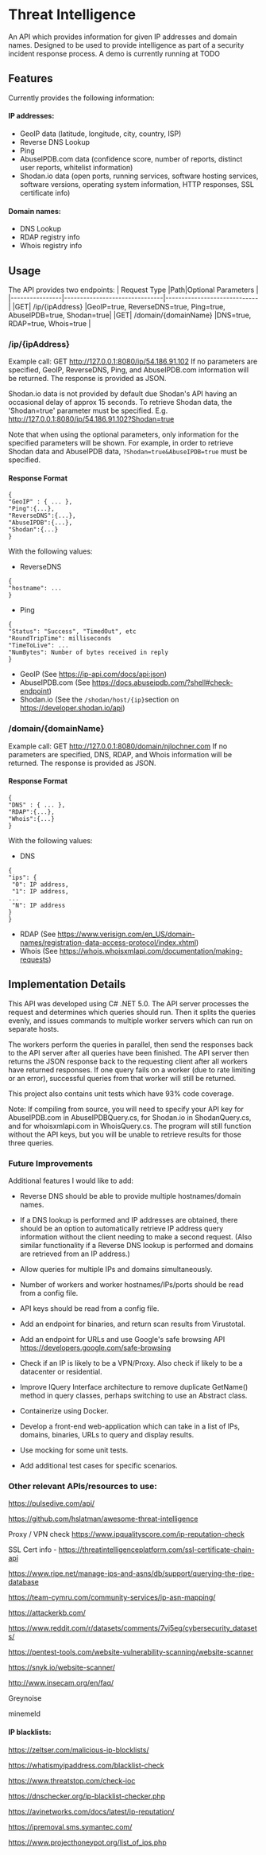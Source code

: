 # Threat Intelligence

An API which provides information for given IP addresses and domain names. Designed to be used to provide intelligence as part of a security incident response process. A demo is currently running at TODO

## Features

Currently provides the following information:
####  IP addresses:
- GeoIP data (latitude, longitude, city, country, ISP)
- Reverse DNS Lookup
- Ping
- AbuseIPDB.com data (confidence score, number of reports, distinct user reports, whitelist information)
- Shodan.io data (open ports, running services, software hosting services, software versions, operating system information, HTTP responses, SSL certificate info)

####  Domain names:
- DNS Lookup
- RDAP registry info
- Whois registry info

## Usage
The API provides two endpoints:
| Request Type               |Path|Optional Parameters |
|----------------|-------------------------------|-----------------------------|
|GET|    /ip/{ipAddress}     |GeoIP=true, ReverseDNS=true, Ping=true, AbuseIPDB=true, Shodan=true|
|GET|  /domain/{domainName}  |DNS=true, RDAP=true, Whois=true           |

###  /ip/{ipAddress}

Example call: GET http://127.0.0.1:8080/ip/54.186.91.102
If no parameters are specified, GeoIP, ReverseDNS, Ping, and AbuseIPDB.com information will be returned. The response is provided as JSON. 

Shodan.io data is not provided by default due Shodan's API having an occasional delay of approx 15 seconds. To retrieve Shodan data, the 'Shodan=true' parameter must be specified. E.g. http://127.0.0.1:8080/ip/54.186.91.102?Shodan=true 

Note that when using the optional parameters, only information for the specified parameters will be shown. For example, in order to retrieve Shodan data and AbuseIPDB data, `?Shodan=true&AbuseIPDB=true` must be specified.

#### Response Format

```
{
"GeoIP" : { ... },
"Ping":{...},
"ReverseDNS":{...},
"AbuseIPDB":{...},
"Shodan":{...}
}
```

With the following values:

- ReverseDNS
```
{
"hostname": ... 
}
```
- Ping
```
{
"Status": "Success", "TimedOut", etc
"RoundTripTime": milliseconds
"TimeToLive": ...
"NumBytes": Number of bytes received in reply
}
```
- GeoIP (See https://ip-api.com/docs/api:json)
-  AbuseIPDB.com (See https://docs.abuseipdb.com/?shell#check-endpoint)
- Shodan.io (See the `/shodan/host/{ip}`section on https://developer.shodan.io/api)

### /domain/{domainName}
Example call: GET http://127.0.0.1:8080/domain/njlochner.com
If no parameters are specified, DNS, RDAP, and Whois information will be returned. The response is provided as JSON. 

#### Response Format
```
{
"DNS" : { ... },
"RDAP":{...},
"Whois":{...}
}
```
	
With the following values:

- DNS
```
{
"ips": {
 "0": IP address,
 "1": IP address,
...
 "N": IP address
}
}
```
    
- RDAP  (See https://www.verisign.com/en_US/domain-names/registration-data-access-protocol/index.xhtml)
- Whois (See https://whois.whoisxmlapi.com/documentation/making-requests)

## Implementation Details

This API was developed using C# .NET 5.0. The API server processes the request and determines which queries should run. Then it splits the queries evenly, and issues commands to multiple worker servers which can run on separate hosts. 

The workers perform the queries in parallel, then send the responses back to the API server after all queries have been finished. The API server then returns the JSON response back to the requesting client after all workers have returned responses. If one query fails on a worker (due to rate limiting or an error), successful queries from that worker will still be returned.

This project also contains unit tests which have 93% code coverage.

Note: If compiling from source, you will need to specify your API key for AbuseIPDB.com in AbuseIPDBQuery.cs, for Shodan.io in ShodanQuery.cs, and for whoisxmlapi.com in WhoisQuery.cs. The program will still function without the API keys, but you will be unable to retrieve results for those three queries.

### Future Improvements
Additional features I would like to add:

- Reverse DNS should be able to provide multiple hostnames/domain names.
- If a DNS lookup is performed and IP addresses are obtained, there should be an option to automatically retrieve IP address query information without the client needing to make a second request. (Also similar functionality if a Reverse DNS lookup is performed and domains are retrieved from an IP address.)
- Allow queries for multiple IPs and domains simultaneously.
- Number of workers and worker hostnames/IPs/ports should be read from a config file.
- API keys should be read from a config file.
- Add an endpoint for binaries, and return scan results from Virustotal.
- Add an endpoint for URLs and use Google's safe browsing API https://developers.google.com/safe-browsing
- Check if an IP is likely to be a VPN/Proxy. Also check if likely to be a datacenter or residential.
- Improve IQuery Interface architecture to remove duplicate GetName() method in query classes, perhaps switching to use an Abstract class.
- Containerize using Docker.
- Develop a front-end web-application which can take in a list of IPs, domains, binaries, URLs to query and display results.

- Use mocking for some unit tests.
- Add additional test cases for specific scenarios.

### Other relevant APIs/resources to use: 

https://pulsedive.com/api/

https://github.com/hslatman/awesome-threat-intelligence

Proxy / VPN check https://www.ipqualityscore.com/ip-reputation-check

SSL Cert info - https://threatintelligenceplatform.com/ssl-certificate-chain-api
 
https://www.ripe.net/manage-ips-and-asns/db/support/querying-the-ripe-database

https://team-cymru.com/community-services/ip-asn-mapping/

https://attackerkb.com/

https://www.reddit.com/r/datasets/comments/7vj5eg/cybersecurity_datasets/

https://pentest-tools.com/website-vulnerability-scanning/website-scanner

https://snyk.io/website-scanner/

http://www.insecam.org/en/faq/

Greynoise

minemeld

#### IP blacklists:
https://zeltser.com/malicious-ip-blocklists/

https://whatismyipaddress.com/blacklist-check

https://www.threatstop.com/check-ioc

https://dnschecker.org/ip-blacklist-checker.php

https://avinetworks.com/docs/latest/ip-reputation/

https://ipremoval.sms.symantec.com/

https://www.projecthoneypot.org/list_of_ips.php



